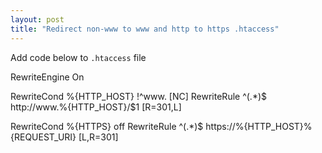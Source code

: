```yaml
---
layout:	post
title: "Redirect non-www to www and http to https .htaccess"
---
```

Add code below to `.htaccess` file

RewriteEngine On

RewriteCond %{HTTP_HOST} !^www\. [NC]
RewriteRule ^(.*)$ http://www.%{HTTP_HOST}/$1 [R=301,L]

RewriteCond %{HTTPS} off
RewriteRule ^(.*)$ https://%{HTTP_HOST}%{REQUEST_URI} [L,R=301]
